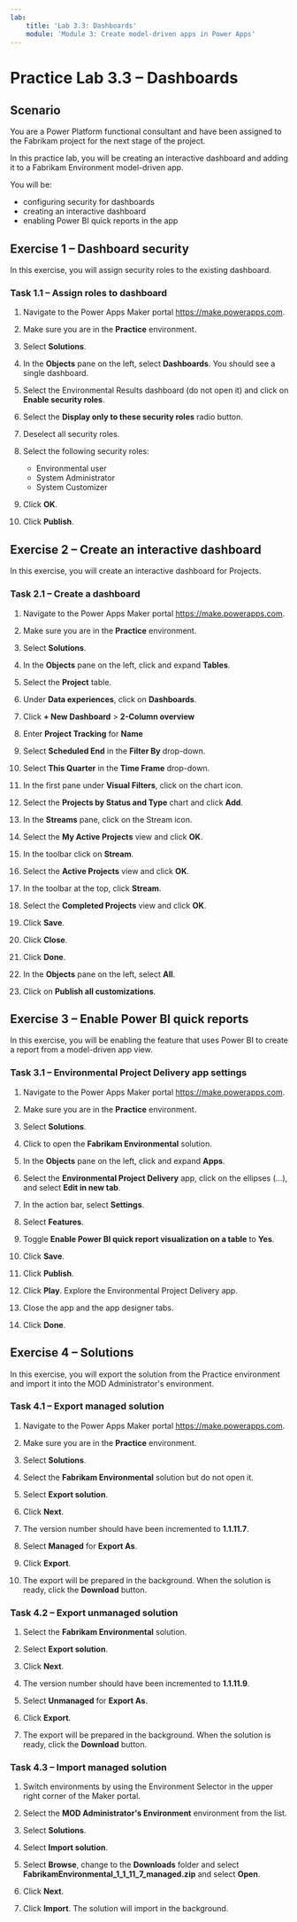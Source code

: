 ```yaml
---
lab:
    title: 'Lab 3.3: Dashboards'
    module: 'Module 3: Create model-driven apps in Power Apps'
---
```


# Practice Lab 3.3 – Dashboards

## Scenario

You are a Power Platform functional consultant and have been assigned to the Fabrikam project for the next stage of the project.

In this practice lab, you will be creating an interactive dashboard and adding it to a Fabrikam Environment model-driven app.

You will be:

- configuring security for dashboards
- creating an interactive dashboard
- enabling Power BI quick reports in the app

## Exercise 1 – Dashboard security

In this exercise, you will assign security roles to the existing dashboard.

### Task 1.1 – Assign roles to dashboard

1. Navigate to the Power Apps Maker portal <https://make.powerapps.com>.

1. Make sure you are in the **Practice** environment.

1. Select **Solutions**.

1. In the **Objects** pane on the left, select **Dashboards**. You should see a single dashboard.

1. Select the Environmental Results dashboard (do not open it) and click on **Enable security roles**.

1. Select the **Display only to these security roles** radio button.

1. Deselect all security roles.

1. Select the following security roles:

    - Environmental user
    - System Administrator
    - System Customizer

1. Click **OK**.

1. Click **Publish**.

## Exercise 2 – Create an interactive dashboard

In this exercise, you will create an interactive dashboard for Projects.

### Task 2.1 – Create a dashboard

1. Navigate to the Power Apps Maker portal <https://make.powerapps.com>.

1. Make sure you are in the **Practice** environment.

1. Select **Solutions**.

1. In the **Objects** pane on the left, click and expand **Tables**.

1. Select the **Project** table.

1. Under **Data experiences**, click on **Dashboards**.

1. Click **+ New Dashboard** > **2-Column overview**

1. Enter **Project Tracking** for **Name**

1. Select **Scheduled End** in the **Filter By** drop-down.

1. Select **This Quarter** in the **Time Frame** drop-down.

1. In the first pane under **Visual Filters**, click on the chart icon.

1. Select the **Projects by Status and Type** chart and click **Add**.

1. In the **Streams** pane, click on the Stream icon.

1. Select the **My Active Projects** view and click **OK**.

1. In the toolbar click on **Stream**.

1. Select the **Active Projects** view and click **OK**.

1. In the toolbar at the top, click **Stream**.

1. Select the **Completed Projects** view and click **OK**.

1. Click **Save**.

1. Click **Close**.

1. Click **Done**.

1. In the **Objects** pane on the left, select **All**.

1. Click on **Publish all customizations**.

## Exercise 3 – Enable Power BI quick reports

In this exercise, you will be enabling the feature that uses Power BI to create a report from a model-driven app view.

### Task 3.1 – Environmental Project Delivery app settings

1. Navigate to the Power Apps Maker portal <https://make.powerapps.com>.

1. Make sure you are in the **Practice** environment.

1. Select **Solutions**.

1. Click to open the **Fabrikam Environmental** solution.

1. In the **Objects** pane on the left, click and expand **Apps**.

1. Select the **Environmental Project Delivery** app, click on the ellipses (...), and select **Edit in new tab**.

1. In the action bar, select **Settings**.

1. Select **Features**.

1. Toggle **Enable Power BI quick report visualization on a table** to **Yes**.

1. Click **Save**.

1. Click **Publish**.

1. Click **Play**. Explore the Environmental Project Delivery app. 

1. Close the app and the app designer tabs.

1. Click **Done**.

## Exercise 4 – Solutions

In this exercise, you will export the solution from the Practice environment and import it into the MOD Administrator's environment.

### Task 4.1 – Export managed solution

1. Navigate to the Power Apps Maker portal <https://make.powerapps.com>.

1. Make sure you are in the **Practice** environment.

1. Select **Solutions**.

1. Select the **Fabrikam Environmental** solution but do not open it.

1. Select **Export solution**.

1. Click **Next**.

1. The version number should have been incremented to **1.1.11.7**.

1. Select **Managed** for **Export As**.

1. Click **Export**.

1. The export will be prepared in the background. When the solution is ready, click the **Download** button.

### Task 4.2 – Export unmanaged solution

1. Select the **Fabrikam Environmental** solution.

1. Select **Export solution**.

1. Click **Next**.

1. The version number should have been incremented to **1.1.11.9**.

1. Select **Unmanaged** for **Export As**.

1. Click **Export**.

1. The export will be prepared in the background. When the solution is ready, click the **Download** button.

### Task 4.3 – Import managed solution

1. Switch environments by using the Environment Selector in the upper right corner of the Maker portal.

1. Select the **MOD Administrator's Environment** environment from the list.

1. Select **Solutions**.

1. Select **Import solution**.

1. Select **Browse**,  change to the **Downloads** folder and select **FabrikamEnvironmental_1_1_11_7_managed.zip** and select **Open**.

1. Click **Next**.

1. Click **Import**. The solution will import in the background.
